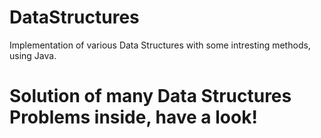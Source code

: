 # DataStructures
Implementation of various Data Structures with some intresting methods, using Java. 
# Solution of many Data Structures Problems inside, have a look! 
